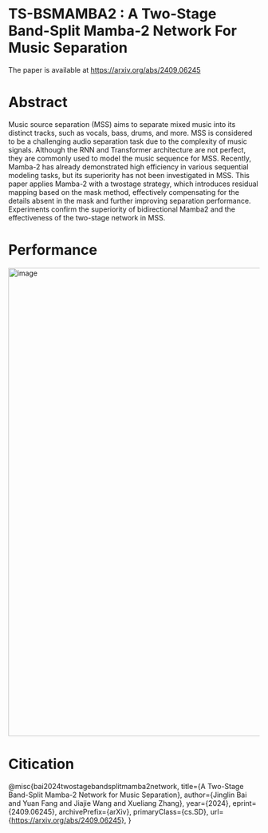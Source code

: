 # TS-BSMAMBA2 : A Two-Stage Band-Split Mamba-2 Network For Music Separation <br>
The paper is available at https://arxiv.org/abs/2409.06245
# Abstract
Music source separation (MSS) aims to separate mixed music into its distinct tracks, such as vocals, bass, drums, and more. MSS is considered to be a challenging audio separation task due to the complexity of music signals. Although the RNN and Transformer architecture are not perfect, they are commonly used to model the music sequence for MSS. Recently, Mamba-2 has already demonstrated high efficiency in various sequential modeling tasks, but its superiority has not been investigated in MSS. This paper applies Mamba-2 with a twostage strategy, which introduces residual mapping based on the mask method, effectively compensating for the details absent in the mask and further improving separation performance. Experiments confirm the superiority of bidirectional Mamba2 and the effectiveness of the two-stage network in MSS.

# Performance

<img width="938" alt="image" src="https://github.com/user-attachments/assets/6d10038f-86bb-40e3-9622-820b6f2a77f4">


# Citication

@misc{bai2024twostagebandsplitmamba2network,
      title={A Two-Stage Band-Split Mamba-2 Network for Music Separation}, 
      author={Jinglin Bai and Yuan Fang and Jiajie Wang and Xueliang Zhang},
      year={2024},
      eprint={2409.06245},
      archivePrefix={arXiv},
      primaryClass={cs.SD},
      url={https://arxiv.org/abs/2409.06245}, 
}






